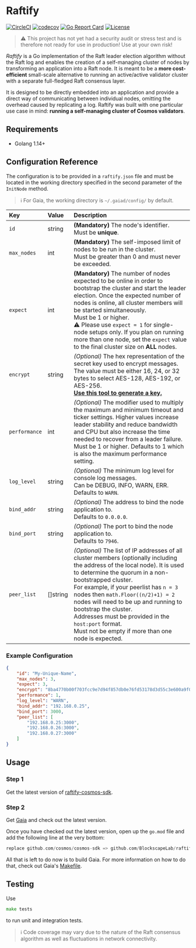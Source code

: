 # Raftify

[![CircleCI](https://circleci.com/gh/BlockscapeLab/raftify/tree/master.svg?style=shield)](https://circleci.com/gh/BlockscapeLab/raftify/tree/master)
[![codecov](https://codecov.io/gh/BlockscapeLab/raftify/branch/master/graph/badge.svg)](https://codecov.io/gh/BlockscapeLab/raftify)
[![Go Report Card](https://goreportcard.com/badge/github.com/blockscapelab/raftify)](https://goreportcard.com/report/github.com/blockscapelab/raftify)
[![License](https://img.shields.io/github/license/cosmos/cosmos-sdk.svg)](https://github.com/cosmos/cosmos-sdk/blob/master/LICENSE)

> :warning: This project has not yet had a security audit or stress test and is therefore not ready for use in production! Use at your own risk!

_Raftify_ is a Go implementation of the Raft leader election algorithm without the Raft log and enables the creation of a self-managing cluster of nodes by transforming an application into a Raft node. It is meant to be a **more cost-efficient** small-scale alternative to running an active/active validator cluster with a separate full-fledged Raft consensus layer.

It is designed to be directly embedded into an application and provide a direct way of communicating between individual nodes, omitting the overhead caused by replicating a log.
Raftify was built with one particular use case in mind: **running a self-managing cluster of Cosmos validators**.

## Requirements

- Golang 1.14+

## Configuration Reference

The configuration is to be provided in a `raftify.json` file and must be located in the working directory specified in the second parameter of the `InitNode` method.

> :information_source: For Gaia, the working directory is `~/.gaiad/config/` by default.

| Key         | Value    | Description                                                                                                                                                                                                           |
|:------------|:---------|:----------------------------------------------------------------------------------------------------------------------------------------------------------------------------------------------------------------------|
| `id`          | string   | **(Mandatory)** The node's identifier.</br>Must be **unique**.                                                                                                                                                         |
| `max_nodes`   | int      | **(Mandatory)** The self-imposed limit of nodes to be run in the cluster.</br>Must be greater than 0 and must never be exceeded. |
| `expect`      | int      | **(Mandatory)** The number of nodes expected to be online in order to bootstrap the cluster and start the leader election. Once the expected number of nodes is online, all cluster members will be started simultaneously.</br>Must be 1 or higher.</br>:warning: Please use `expect = 1` for single-node setups only. If you plan on running more than one node, set the `expect` value to the final cluster size on **ALL** nodes. |
| `encrypt`     | string   | _(Optional)_ The hex representation of the secret key used to encrypt messages.</br>The value must be either 16, 24, or 32 bytes to select AES-128, AES-192, or AES-256.</br>[**Use this tool to generate a key.**](https://www.browserling.com/tools/random-bytes) |
| `performance` | int      | _(Optional)_ The modifier used to multiply the maximum and minimum timeout and ticker settings. Higher values increase leader stability and reduce bandwidth and CPU but also increase the time needed to recover from a leader failure.</br>Must be 1 or higher. Defaults to 1 which is also the maximum performance setting. |
| `log_level`   | string   | _(Optional)_ The minimum log level for console log messages.</br>Can be DEBUG, INFO, WARN, ERR. Defaults to `WARN`.                                                                                                    |
| `bind_addr`   | string   | _(Optional)_ The address to bind the node application to.</br>Defaults to `0.0.0.0`.                                                                                                                                                        |
| `bind_port`   | string   | _(Optional)_ The port to bind the node application to.</br>Defaults to `7946`.                                                                                                                                                              |
| `peer_list`   | []string | _(Optional)_ The list of IP addresses of all cluster members (optionally including the address of the local node). It is used to determine the quorum in a non-bootstrapped cluster.</br>For example, if your peerlist has `n = 3` nodes then `math.Floor((n/2)+1) = 2` nodes will need to be up and running to bootstrap the cluster.</br>Addresses must be provided in the `host:port` format.</br>Must not be empty if more than one node is expected. |

### Example Configuration

```json
{
    "id": "My-Unique-Name",
    "max_nodes": 3,
    "expect": 3,
    "encrypt": "8ba4770b00f703fcc9e7d94f857db0e76fd53178d3d55c3e600a9f0fda9a75ad",
    "performance": 1,
    "log_level": "WARN",
    "bind_addr": "192.168.0.25",
    "bind_port": 3000,
    "peer_list": [
        "192.168.0.25:3000",
        "192.168.0.26:3000",
        "192.168.0.27:3000"
    ]
}
```

## Usage

### Step 1

Get the latest version of [raftify-cosmos-sdk](https://github.com/BlockscapeLab/raftify-cosmos-sdk).

### Step 2

Get [Gaia](https://github.com/cosmos/gaia) and check out the latest version.

Once you have checked out the latest version, open up the `go.mod` file and add the following line at the very bottom:

```go
replace github.com/cosmos/cosmos-sdk => github.com/BlockscapeLab/raftify-cosmos-sdk v0.37.9-R1
```

All that is left to do now is to build Gaia. For more information on how to do that, check out Gaia's [Makefile](https://github.com/cosmos/gaia/blob/master/Makefile).

## Testing

Use

```go
make tests
```

to run unit and integration tests.

> :information_source: Code coverage may vary due to the nature of the Raft consensus algorithm as well as fluctuations in network connectivity.
